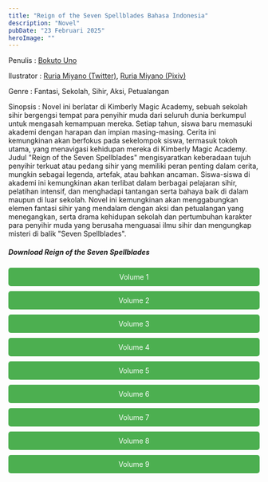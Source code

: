 ```yaml
---
title: "Reign of the Seven Spellblades Bahasa Indonesia"
description: "Novel"
pubDate: "23 Februari 2025"
heroImage: ""
---
```


Penulis : [Bokuto Uno](https://anilist.co/staff/114927/Bokuto-Uno)

Ilustrator : [Ruria Miyano (Twitter)](https://twitter.com/poppopcorn822), [Ruria Miyano (Pixiv)](https://www.pixiv.net/en/users/470473)

Genre : Fantasi, Sekolah, Sihir, Aksi, Petualangan

Sinopsis : Novel ini berlatar di Kimberly Magic Academy, sebuah sekolah sihir bergengsi tempat para penyihir muda dari seluruh dunia berkumpul untuk mengasah kemampuan mereka.  Setiap tahun, siswa baru memasuki akademi dengan harapan dan impian masing-masing. Cerita ini kemungkinan akan berfokus pada sekelompok siswa, termasuk tokoh utama, yang menavigasi kehidupan mereka di Kimberly Magic Academy.  Judul "Reign of the Seven Spellblades" mengisyaratkan keberadaan tujuh penyihir terkuat atau pedang sihir yang memiliki peran penting dalam cerita, mungkin sebagai legenda, artefak, atau bahkan ancaman.  Siswa-siswa di akademi ini kemungkinan akan terlibat dalam berbagai pelajaran sihir, pelatihan intensif, dan menghadapi tantangan serta bahaya baik di dalam maupun di luar sekolah.  Novel ini kemungkinan akan menggabungkan elemen fantasi sihir yang mendalam dengan aksi dan petualangan yang menegangkan, serta drama kehidupan sekolah dan pertumbuhan karakter para penyihir muda yang berusaha menguasai ilmu sihir dan mengungkap misteri di balik "Seven Spellblades".
<!DOCTYPE html>
<html>
<head>
  <style>
  .download-button {
      display: block;
      margin: 10px 0;
      padding: 10px 20px;
      background-color: #4CAF50;
      color: white;
      text-align: center;
      text-decoration: none;
      border: none;
      border-radius: 5px;
    }
  </style>
</head>
<body>

  <h5>Download Reign of the Seven Spellblades</h5>

  <a href="https://gawr-index.floral.workers.dev/0:/LN%20&%20WN/LN%20&%20WN%20Jepang%20P1/Rein%20of%20the%20seven%20spellblades/Novelku%20Reign%20of%20the%20Seven%20Spellblades%20vol%2001%20(SFILE.MOBI).pdf" class="download-button" download>Volume 1</a>
  <a href="https://gawr-index.floral.workers.dev/0:/LN%20&%20WN/LN%20&%20WN%20Jepang%20P1/Rein%20of%20the%20seven%20spellblades/Novelku%20Reign%20of%20the%20Seven%20Spellblades%20vol%2002%20(SFILE.MOBI).pdf" class="download-button" download>Volume 2</a>
  <a href="https://gawr-index.floral.workers.dev/0:/LN%20&%20WN/LN%20&%20WN%20Jepang%20P1/Rein%20of%20the%20seven%20spellblades/Novelku%20Reign%20of%20the%20Seven%20Spellblades%20vol%2003%20(SFILE.MOBI).pdf" class="download-button" download>Volume 3</a>
  <a href="https://gawr-index.floral.workers.dev/0:/LN%20&%20WN/LN%20&%20WN%20Jepang%20P1/Rein%20of%20the%20seven%20spellblades/Novelku%20Reign%20of%20the%20Seven%20Spellblades%20vol%2004%20(SFILE.MOBI).pdf" class="download-button" download>Volume 4</a>
  <a href="https://gawr-index.floral.workers.dev/0:/LN%20&%20WN/LN%20&%20WN%20Jepang%20P1/Rein%20of%20the%20seven%20spellblades/Novelku%20Reign%20of%20the%20Seven%20Spellblades%20vol%2005%20(SFILE.MOBI).pdf" class="download-button" download>Volume 5</a>
  <a href="https://gawr-index.floral.workers.dev/0:/LN%20&%20WN/LN%20&%20WN%20Jepang%20P1/Rein%20of%20the%20seven%20spellblades/Novelku%20Reign%20of%20the%20Seven%20Spellblades%20vol%2006%20(SFILE.MOBI).pdf" class="download-button" download>Volume 6</a>
  <a href="https://gawr-index.floral.workers.dev/0:/LN%20&%20WN/LN%20&%20WN%20Jepang%20P1/Rein%20of%20the%20seven%20spellblades/Novelku%20Reign%20of%20the%20Seven%20Spellblades%20vol%2007%20(SFILE.MOBI).pdf" class="download-button" download>Volume 7</a>
  <a href="https://gawr-index.floral.workers.dev/0:/LN%20&%20WN/LN%20&%20WN%20Jepang%20P1/Rein%20of%20the%20seven%20spellblades/Novelku%20Reign%20of%20the%20Seven%20Spellblades%20vol%2008%20(SFILE.MOBI).pdf" class="download-button" download>Volume 8</a>
  <a href="https://gawr-index.floral.workers.dev/0:/LN%20&%20WN/LN%20&%20WN%20Jepang%20P1/Rein%20of%20the%20seven%20spellblades/Novelku%20Reign%20of%20the%20Seven%20Spellblades%20vol%2009%20(SFILE.MOBI).pdf" class="download-button" download>Volume 9</a>

</body>
</html>
